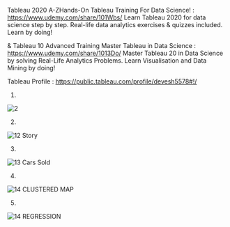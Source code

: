 Tableau 2020 A-ZHands-On Tableau Training For Data Science! : https://www.udemy.com/share/101Wbs/
Learn Tableau 2020 for data science step by step. Real-life data analytics exercises & quizzes included. Learn by doing!

& Tableau 10 Advanced Training Master Tableau in Data Science : https://www.udemy.com/share/1013Do/
Master Tableau 20 in Data Science by solving Real-Life Analytics Problems. Learn Visualisation and Data Mining by doing!


Tableau Profile : https://public.tableau.com/profile/devesh5578#!/



1)

![2](https://user-images.githubusercontent.com/63739986/110846341-af8d9780-82d1-11eb-84aa-7af8fc69c3c1.png)



2)

![12 Story](https://user-images.githubusercontent.com/63739986/110846351-b0bec480-82d1-11eb-93a8-9c0df42b3f94.png)



3)

![13 Cars Sold](https://user-images.githubusercontent.com/63739986/110846353-b1575b00-82d1-11eb-8b51-6d27a97c2541.png)




4)

![14 CLUSTERED MAP](https://user-images.githubusercontent.com/63739986/110846354-b1575b00-82d1-11eb-86fe-745a6a2c28b6.png)




5)

![14 REGRESSION](https://user-images.githubusercontent.com/63739986/110846357-b1eff180-82d1-11eb-8643-98c936146b40.png)
